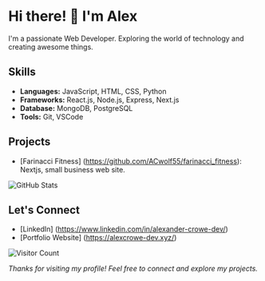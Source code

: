 <!-- Header -->
# Hi there! 👋 I'm Alex

<!-- Introduction -->
I'm a passionate Web Developer. Exploring the world of technology and creating awesome things.

<!-- Skills -->
## Skills
- **Languages:** JavaScript, HTML, CSS, Python
- **Frameworks:** React.js, Node.js, Express, Next.js
- **Database:** MongoDB, PostgreSQL
- **Tools:** Git, VSCode

<!-- Projects -->
## Projects
- [Farinacci Fitness] (https://github.com/ACwolf55/farinacci_fitness): Nextjs, small business web site.

<!-- GitHub Stats -->
![GitHub Stats](https://github-readme-stats.vercel.app/api?ACwolf55&show_icons=true&hide=contribs)

<!-- Social Links -->
## Let's Connect
- [LinkedIn] (https://www.linkedin.com/in/alexander-crowe-dev/)
- [Portfolio Website] (https://alexcrowe-dev.xyz/)

<!-- Visitor Counter -->
![Visitor Count](https://profile-counter.glitch.me/ACwolf55/count.svg)

<!-- Footer -->
*Thanks for visiting my profile! Feel free to connect and explore my projects.*

